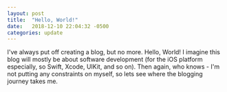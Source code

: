 ```yaml
---
layout: post
title:  "Hello, World!"
date:   2018-12-10 22:04:32 -0500
categories: update
---
```

I've always put off creating a blog, but no more. Hello, World! I imagine this blog will mostly be about software development (for the iOS platform especially, so Swift, Xcode, UIKit, and so on). Then again, who knows - I'm not putting any constraints on myself, so lets see where the blogging journey takes me.
